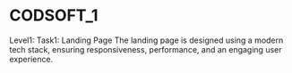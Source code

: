 # CODSOFT_1
Level1: Task1: Landing Page
The landing page is designed using a modern tech stack, ensuring responsiveness, performance, and an engaging user experience.
